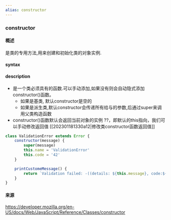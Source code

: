 ```yaml
---
alias: constructor
---
```


### constructor

#### 概述
是类的专用方法,用来创建和初始化类的对象实例.

#### syntax

#### description
* 是一个类必须具有的函数.可以手动添加,如果没有则会自动隐式添加constructor()函数。
	* 如果是基类, 默认constructor是空的
	* 如果是派生类,默认constructor会传递所有给与的参数,后通过super来调用父类构造函数
* constructor()函数默认会返回当前对象的实例 ??，即默认的this指向，我们可以手动修改返回值 [[202301181330a12|修改类constructor函数返回值]]


```js
class ValidationError extends Error {
	constructor(message) {
		super(message)
		this.name = 'ValidationError'
		this.code = '42'
	}

	printCustomeMessage() {
		return `Validation failed: -((details: ${this.message}, code:${this.code})`
	}
}


```

#### 来源

https://developer.mozilla.org/en-US/docs/Web/JavaScript/Reference/Classes/constructor




